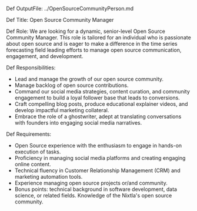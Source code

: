 Def OutputFile: 
../OpenSourceCommunityPerson.md

Def Title: Open Source Community Manager

Def Role:
We are looking for a dynamic, senior-level Open Source Community Manager. This role is tailored for an individual who is passionate about open source and is eager to make a difference in the time series forecasting field leading efforts to manage open source communication, engagement, and development.

Def Responsibilities:
- Lead and manage the growth of our open source community.
- Manage backlog of open source contributions.
- Command our social media strategies, content curation, and community engagement to build a loyal follower base that leads to conversions.
- Craft compelling blog posts, produce educational explainer videos, and develop impactful marketing collateral.
- Embrace the role of a ghostwriter, adept at translating conversations with founders into engaging social media narratives.

Def Requirements:
- Open Source experience with the enthusiasm to engage in hands-on execution of tasks.
- Proficiency in managing social media platforms and creating engaging online content.
- Technical fluency in Customer Relationship Management (CRM) and marketing automation tools.
- Experience managing open source projects or/and community.
- Bonus points: technical background in software development, data science, or related fields. Knowledge of the Nixtla's open source community.

